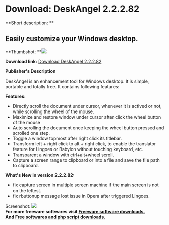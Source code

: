 # Download: DeskAngel 2.2.2.82

**Short description: **

## Easily customize your Windows desktop.

  
**Thumbshot: **![](http://www.freewarefiles.com/screenshot/deskangel2_md.jpg)   
  
**Download link:** [Download DeskAngel 2.2.2.82](http://freesoftwares.boysofts.com/DeskAngel_program_46175.html)  
  

**Publisher's Description**  
  

DeskAngel is an enhancement tool for Windows desktop. It is simple, portable
and totally free. It contains following features:

**Features:**

  * Directly scroll the document under cursor, whenever it is actived or not, while scrolling the wheel of the mouse. 
  * Maximize and restore window under cursor after click the wheel button of the mouse 
  * Auto scrolling the document once keeping the wheel button pressed and scrolled one step. 
  * Toggle a window topmost after right click its titlebar. 
  * Transform left + right click to alt + right click, to enable the translator feature for Lingoes or Babylon without touching keyboard, etc. 
  * Transparent a window with ctrl+alt+wheel scroll. 
  * Capture a screen range to clipboard or into a file and save the file path to clipboard. 

**What's New in version 2.2.2.82:**

  * fix capture screen in multiple screen machine if the main screen is not on the leftest. 
  * fix rbuttonup message lost issue in Opera after triggered Lingoes. 

  
  
Screenshot: ![](http://www.freewarefiles.com/screenshot/deskangel2.jpg)  
**For more freeware softwares visit [Freeware software downloads.](http://freesoftwares.boysofts.com/)**   
**And [Free softwares and php script downloads.](http://www.boysofts.com/)**

